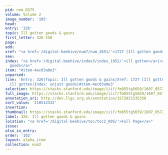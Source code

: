 ```yaml
---
pid: num_0375
volume: Volume 2
image_number: '105'
head:
entry: '326'
topic: Ill gotten goods & gains
first_letter: 326-350
page:
add:
xref: "<a href='/digital-beehive/num7/num_2651/'>1727 [Ill gotten goods]</a>"
see:
index: "<a href='/digital-beehive/index3/index_1952/'>ill gotten</a>|<a href='/digital-beehive/index5/index_4397/'>unjust
  goods</a>"
item: "#item-4ec03a0e3"
unparsed:
line: 'Entry: 326|Topic: Ill gotten goods & gains|Xref: 1727 [Ill gotten goods]|Index:
  ill gotten|Index: unjust goods|#item-4ec03a0e3'
selection: https://stacks.stanford.edu/image/iiif/fm855tg5659/1607_0572/311,2332,3018,795/full/0/default.jpg
full_image: https://stacks.stanford.edu/image/iiif/fm855tg5659/1607_0572/full/full/0/default.jpg
annotation_uri: http://dev.llgc.org.uk/annotation/1572021535358
sort_value: '210512332'
insertion:
thumbnail: https://stacks.stanford.edu/image/iiif/fm855tg5659/1607_0572/311,2332,600,180/250,/0/default.jpg
label: 326. Ill gotten goods & gains
location: "<a href='/digital-beehive/toc/toc2_095/'>Full Page</a>"
issue:
also_in_entry:
order: '102'
layout: alpha_item
collection: num2
---
```

